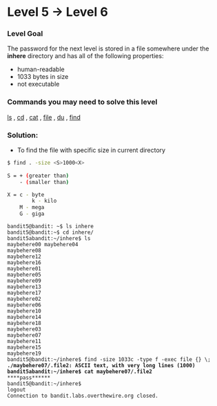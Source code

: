 # Level 5 → Level 6

### Level Goal

The password for the next level is stored in a file somewhere under the **inhere** directory and has all of the following properties:

* human-readable
* 1033 bytes in size
* not executable

### Commands you may need to solve this level

[ls](https://man7.org/linux/man-pages/man1/ls.1.html) , [cd](https://man7.org/linux/man-pages/man1/cd.1p.html) , [cat](https://man7.org/linux/man-pages/man1/cat.1.html) , [file](https://man7.org/linux/man-pages/man1/file.1.html) , [du](https://man7.org/linux/man-pages/man1/du.1.html) , [find](https://man7.org/linux/man-pages/man1/find.1.html)

### Solution:

* To find the file with specific size in current directory

```bash
$ find . -size <S>1000<X>
    
S = + (greater than) 
    - (smaller than)

X = c - byte
		k - kilo
    M - mega
    G - giga

```

<pre class="language-bash" data-overflow="wrap"><code class="lang-bash">bandit5@bandit: ~$ ls inhere
bandit5@bandit:~$ cd inhere/ 
bandit5abandit:~/inhere$ ls 
maybehere00 maybehere04
maybehere08
maybehere12
maybehere16
maybehere01 
maybehere05
maybehere09
maybehere13
maybehere17
maybehere02 
maybehere06
maybehere10
maybehere14
maybehere18
maybehere03 
maybehere07 
maybehere11
maybehere15
maybehere19
bandit5@bandit:~/inhere$ find -size 1033c -type f -exec file {} \;
<strong>./maybehere07/.file2: ASCII text, with very long lines (1000) 
</strong><strong>bandit5abandit:~/inhere$ cat maybehere07/.file2
</strong>****pass******
bandit5@bandit:~/inhere$
logout
Connection to bandit.labs.overthewire.org closed.
</code></pre>
